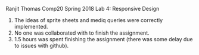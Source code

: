 Ranjit Thomas
Comp20
Spring 2018
Lab 4: Responsive Design

1. The ideas of sprite sheets and mediq queries were correctly implemented.
2. No one was collaborated with to finish the assignment.
3. 1.5 hours was spent finishing the assignment (there was some delay due to issues with github).
